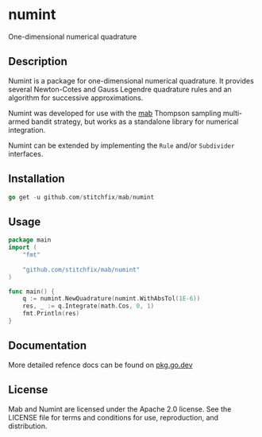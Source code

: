 # numint
One-dimensional numerical quadrature

## Description

Numint is a package for one-dimensional numerical quadrature.
It provides several Newton-Cotes and Gauss Legendre quadrature rules and an algorithm for successive approximations.

Numint was developed for use with the [mab](http://github.com/stitchfix/mab) Thompson sampling multi-armed bandit strategy,
but works as a standalone library for numerical integration.

Numint can be extended by implementing the `Rule` and/or `Subdivider` interfaces.
## Installation

```go
go get -u github.com/stitchfix/mab/numint
```

## Usage

```go
package main
import (
	"fmt"
	
	"github.com/stitchfix/mab/numint"
)

func main() {
    q := numint.NewQuadrature(numint.WithAbsTol(1E-6))
    res, _ := q.Integrate(math.Cos, 0, 1)
    fmt.Println(res)
}
```

## Documentation

More detailed refence docs can be found on [pkg.go.dev](https://pkg.go.dev/github.com/stitchfix/mab/numint)

## License

Mab and Numint are licensed under the Apache 2.0 license. See the LICENSE file for terms and conditions for use, reproduction, and
distribution.